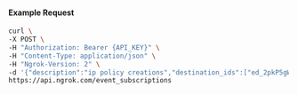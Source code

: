 <!-- Code generated for API Clients. DO NOT EDIT. -->

#### Example Request

```bash
curl \
-X POST \
-H "Authorization: Bearer {API_KEY}" \
-H "Content-Type: application/json" \
-H "Ngrok-Version: 2" \
-d '{"description":"ip policy creations","destination_ids":["ed_2pkP5gWnppkuARvbu4VkA9fifZ0"],"metadata":"{\"environment\": \"staging\"}","sources":[{"type":"ip_policy_created.v0"}]}' \
https://api.ngrok.com/event_subscriptions
```
